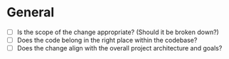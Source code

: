 # General

- [ ] Is the scope of the change appropriate? (Should it be broken down?)
- [ ] Does the code belong in the right place within the codebase?
- [ ] Does the change align with the overall project architecture and goals?
